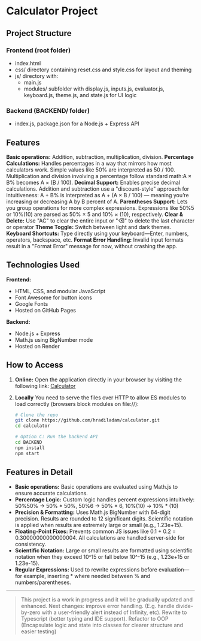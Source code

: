 # Calculator Project


## Project Structure

### Frontend (root folder)
- index.html
- css/ directory containing reset.css and style.css for layout and theming
- js/ directory with: 
   - main.js
   - modules/ subfolder with display.js, inputs.js, evaluator.js, keyboard.js, theme.js, and state.js for UI logic

### Backend (BACKEND/ folder)
- index.js, package.json for a Node.js + Express API

## Features

**Basic operations:** Addition, subtraction, multiplication, division.
**Percentage Calculations:** Handles percentages in a way that mirrors how most calculators work. Simple values like 50% are interpreted as 50 / 100. Multiplication and division involving a percentage follow standard math:A × B% becomes A × (B / 100).
**Decimal Support:** Enables precise decimal calculations. Addition and subtraction use a "discount-style" approach for intuitiveness:
A + B% is interpreted as A + (A × B / 100) — meaning you’re increasing or decreasing A by B percent of A.
**Parentheses Support:** Lets you group operations for more complex expressions. Expressions like 50%5 or 10%(10) are parsed as 50% × 5 and 10% × (10), respectively.
**Clear & Delete:** Use "AC" to clear the entire input or "⌫" to delete the last character or operator
**Theme Toggle:** Switch between light and dark themes.
**Keyboard Shortcuts:** Type directly using your keyboard—Enter, numbers, operators, backspace, etc.
**Format Error Handling:** Invalid input formats result in a "Format Error" message for now, without crashing the app.


## Technologies Used

**Frontend:** 
- HTML, CSS, and modular JavaScript
- Font Awesome for button icons
- Google Fonts
- Hosted on GitHub Pages

**Backend:**
- Node.js + Express
- Math.js using BigNumber mode
- Hosted on Render


## How to Access

1. **Online:** Open the application directly in your browser by visiting the following link: [Calculator](https://hradiladam.github.io/calculator/)

2. **Locally** You need to serve the files over HTTP to allow ES modules to load correctly (browsers block modules on file://):  
   
   ```bash
   # Clone the repo
   git clone https://github.com/hradiladam/calculator.git
   cd calculator

   # Option C: Run the backend API
   cd BACKEND
   npm install
   npm start
   ```

## Features in Detail

- **Basic operations:** Basic operations are evaluated using Math.js to ensure accurate calculations. 
- **Percentage Logic:** Custom logic handles percent expressions intuitively: 50%50% → 50% * 50%, 50%6 → 50% * 6, 10%(10) → 10% * (10)
- **Precision & Formatting:** Uses Math.js BigNumber with 64-digit precision. Results are rounded to 12 significant digits. Scientific notation is applied when results are extremely large or small (e.g., 1.23e+15).
- **Floating-Point Fixes:** Prevents common JS issues like 0.1 + 0.2 = 0.30000000000000004. All calculations are handled server-side for consistency.
- **Scientific Notation:** Large or small results are formatted using scientific notation when they exceed 10^15 or fall below 10^-15 (e.g., 1.23e+15 or 1.23e-15).
- **Regular Expressions:** Used to rewrite expressions before evaluation—for example, inserting * where needed between % and numbers/parentheses.

---

> This project is a work in progress and it will be gradually updated and enhanced. Next changes: improve error handling. (E.g. handle divide-by-zero with a user-friendly alert instead of Infinity, etc). Rewrite to Typescript (better typing and IDE support). Refactor to OOP (Encapsulate logic and state into classes for clearer structure and easier testing)